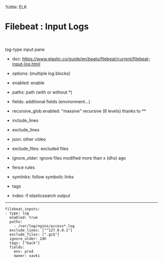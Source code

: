 %title: ELK


# Filebeat : Input Logs


<br>


 log-type input pane

* doc: https://www.elastic.co/guide/en/beats/filebeat/current/filebeat-input-log.html

* options: (multiple log blocks)
* enabled: enable
* paths: path (with or without \*)
* fields: additional fields (environment...)
* recursive_glob.enabled: "massive" recursive (8 levels) thanks to \*\*
* include_lines
* exclude_lines
* json: other video
* exclude_files: excluded files
* ignore_older: ignore files modified more than x (dhs) ago
* fence rules
* symlinks: follow symbolic links
* tags
* index: if elasticsearch output 

-----------------------------------------------------------------------------------------


```
filebeat.inputs:
- type: log
  enabled: true
  paths:
    - /var/log/nginx/access*.log
  exclude_lines: ["^127.0.0.1"]
  exclude_files: [".gz$"]
  ignore_older: 24h
  tags: ["back"]
  fields:
    env: prod
    owner: xavki
```
